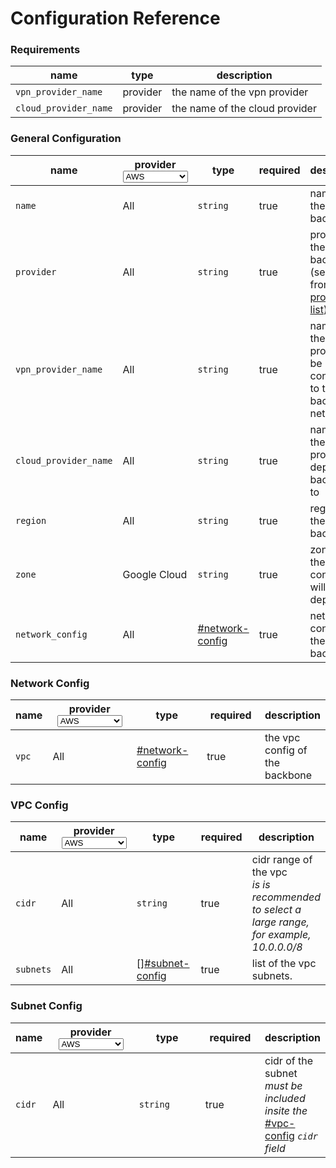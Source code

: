 # Configuration Reference

### Requirements

<table data-full-width="true"><thead><tr><th>name</th><th>type</th><th>description</th></tr></thead><tbody><tr><td><code>vpn_provider_name</code></td><td>provider</td><td>the name of the vpn provider  </td></tr><tr><td><code>cloud_provider_name</code></td><td>provider</td><td>the name of the cloud provider</td></tr></tbody></table>



### General Configuration

<table data-full-width="true"><thead><tr><th>name</th><th width="130">provider<select><option value="QbsKjGQ1nnT7" label="AWS" color="blue"></option><option value="D0G2ot8cyYFF" label="Azure" color="blue"></option><option value="ahy3dS2wFcyz" label="Google Cloud" color="blue"></option><option value="tQ9Hg09pEom8" label="All" color="blue"></option></select></th><th width="107">type </th><th width="85" data-type="checkbox">required</th><th>description</th></tr></thead><tbody><tr><td><code>name</code></td><td><span data-option="tQ9Hg09pEom8">All</span></td><td><code>string</code></td><td>true</td><td>name of the backbone</td></tr><tr><td><code>provider</code></td><td><span data-option="tQ9Hg09pEom8">All</span></td><td><code>string</code></td><td>true</td><td>provider of the backbone (selected from <a href="../../components/providers/">the provider list</a>)</td></tr><tr><td><code>vpn_provider_name</code></td><td><span data-option="tQ9Hg09pEom8">All</span></td><td><code>string</code></td><td>true</td><td>name of the vpn provider to be connected to the backbone network</td></tr><tr><td><code>cloud_provider_name</code></td><td><span data-option="tQ9Hg09pEom8">All</span></td><td><code>string</code></td><td>true</td><td>name of the cloud provider to deploy the backbone to</td></tr><tr><td><code>region</code></td><td><span data-option="tQ9Hg09pEom8">All</span></td><td><code>string</code></td><td>true</td><td>region of the backbone</td></tr><tr><td><code>zone</code></td><td><span data-option="ahy3dS2wFcyz">Google Cloud</span></td><td><code>string</code></td><td>true</td><td>zone where the vpn connector will be deployed to</td></tr><tr><td><code>network_config</code></td><td><span data-option="tQ9Hg09pEom8">All</span></td><td><a data-mention href="configuration-reference.md#network-config">#network-config</a></td><td>true</td><td>network config of the backbone</td></tr></tbody></table>



### Network Config

<table data-full-width="true"><thead><tr><th>name</th><th width="130">provider<select><option value="QbsKjGQ1nnT7" label="AWS" color="blue"></option><option value="D0G2ot8cyYFF" label="Azure" color="blue"></option><option value="ahy3dS2wFcyz" label="Google Cloud" color="blue"></option><option value="tQ9Hg09pEom8" label="All" color="blue"></option></select></th><th width="107">type </th><th width="85" data-type="checkbox">required</th><th>description</th></tr></thead><tbody><tr><td><code>vpc</code></td><td><span data-option="tQ9Hg09pEom8">All</span></td><td><a data-mention href="configuration-reference.md#network-config">#network-config</a></td><td>true</td><td>the vpc config of the backbone</td></tr></tbody></table>

### VPC Config

<table data-full-width="true"><thead><tr><th>name</th><th width="130">provider<select><option value="QbsKjGQ1nnT7" label="AWS" color="blue"></option><option value="D0G2ot8cyYFF" label="Azure" color="blue"></option><option value="ahy3dS2wFcyz" label="Google Cloud" color="blue"></option><option value="tQ9Hg09pEom8" label="All" color="blue"></option></select></th><th width="178">type </th><th width="85" data-type="checkbox">required</th><th>description</th></tr></thead><tbody><tr><td><code>cidr</code></td><td><span data-option="tQ9Hg09pEom8">All</span></td><td><code>string</code></td><td>true</td><td>cidr range of the vpc<br><em>is is recommended to select a large range, for example, 10.0.0.0/8</em></td></tr><tr><td><code>subnets</code></td><td><span data-option="tQ9Hg09pEom8">All</span></td><td>[]<a data-mention href="configuration-reference.md#subnet-config">#subnet-config</a></td><td>true</td><td>list of the vpc subnets.</td></tr></tbody></table>

### Subnet Config

<table data-full-width="true"><thead><tr><th>name</th><th width="130">provider<select><option value="QbsKjGQ1nnT7" label="AWS" color="blue"></option><option value="D0G2ot8cyYFF" label="Azure" color="blue"></option><option value="ahy3dS2wFcyz" label="Google Cloud" color="blue"></option><option value="tQ9Hg09pEom8" label="All" color="blue"></option></select></th><th width="107">type </th><th width="85" data-type="checkbox">required</th><th>description</th></tr></thead><tbody><tr><td><code>cidr</code></td><td><span data-option="tQ9Hg09pEom8">All</span></td><td><code>string</code></td><td>true</td><td>cidr of the subnet<br><em>must be included insite the</em> <a data-mention href="configuration-reference.md#vpc-config">#vpc-config</a> <em><code>cidr</code> field</em></td></tr></tbody></table>
